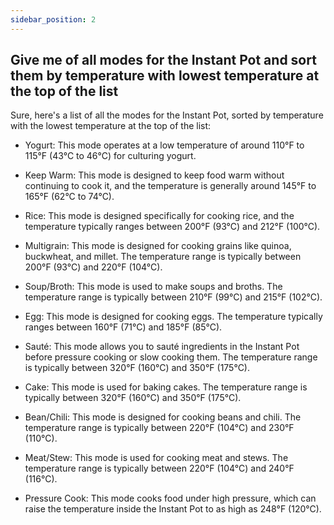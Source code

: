 ```yaml
---
sidebar_position: 2
---
```


## Give me of all modes for the Instant Pot and sort them by temperature with lowest temperature at the top of the list

Sure, here's a list of all the modes for the Instant Pot, sorted by temperature with the lowest temperature at the top of the list:

* Yogurt: This mode operates at a low temperature of around 110°F to 115°F (43°C to 46°C) for culturing yogurt.

* Keep Warm: This mode is designed to keep food warm without continuing to cook it, and the temperature is generally around 145°F to 165°F (62°C to 74°C).

* Rice: This mode is designed specifically for cooking rice, and the temperature typically ranges between 200°F (93°C) and 212°F (100°C).

* Multigrain: This mode is designed for cooking grains like quinoa, buckwheat, and millet. The temperature range is typically between 200°F (93°C) and 220°F (104°C).

* Soup/Broth: This mode is used to make soups and broths. The temperature range is typically between 210°F (99°C) and 215°F (102°C).

* Egg: This mode is designed for cooking eggs. The temperature typically ranges between 160°F (71°C) and 185°F (85°C).

* Sauté: This mode allows you to sauté ingredients in the Instant Pot before pressure cooking or slow cooking them. The temperature range is typically between 320°F (160°C) and 350°F (175°C).

* Cake: This mode is used for baking cakes. The temperature range is typically between 320°F (160°C) and 350°F (175°C).

* Bean/Chili: This mode is designed for cooking beans and chili. The temperature range is typically between 220°F (104°C) and 230°F (110°C).

* Meat/Stew: This mode is used for cooking meat and stews. The temperature range is typically between 220°F (104°C) and 240°F (116°C).

* Pressure Cook: This mode cooks food under high pressure, which can raise the temperature inside the Instant Pot to as high as 248°F (120°C).